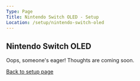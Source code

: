 ```yaml
---
Type: Page
Title: Nintendo Switch OLED - Setup
Location: /setup/nintendo-switch-oled
---
```


## Nintendo Switch OLED

Oops, someone's eager! Thoughts are coming soon.

[Back to setup page](/setup)